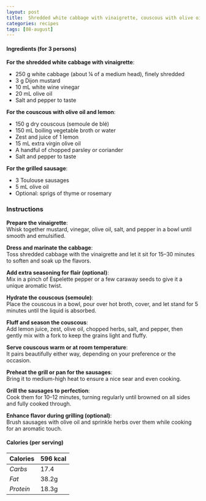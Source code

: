 ```yaml
---
layout: post
title:  Shredded white cabbage with vinaigrette, couscous with olive oil and lemon and grilled sausage
categories: recipes
tags: [08-august]
---
```


#### Ingredients (for 3 persons)

**For the shredded white cabbage with vinaigrette**:
- 250 g white cabbage (about ¼ of a medium head), finely shredded
- 3 g Dijon mustard
- 10 mL white wine vinegar
- 20 mL olive oil
- Salt and pepper to taste

**For the couscous with olive oil and lemon**:
- 150 g dry couscous (semoule de blé)
- 150 mL boiling vegetable broth or water
- Zest and juice of 1 lemon
- 15 mL extra virgin olive oil
- A handful of chopped parsley or coriander
- Salt and pepper to taste

**For the grilled sausage**:
- 3 Toulouse sausages
- 5 mL olive oil
- Optional: sprigs of thyme or rosemary

### Instructions

**Prepare the vinaigrette**: <br/>
Whisk together mustard, vinegar, olive oil, salt, and pepper in a bowl until smooth and emulsified.

**Dress and marinate the cabbage**: <br/>
Toss shredded cabbage with the vinaigrette and let it sit for 15–30 minutes to soften and soak up the flavors.

**Add extra seasoning for flair (optional)**: <br/>
Mix in a pinch of Espelette pepper or a few caraway seeds to give it a unique aromatic twist.

**Hydrate the couscous (semoule)**: <br/>
Place the couscous in a bowl, pour over hot broth, cover, and let stand for 5 minutes until the liquid is absorbed.

**Fluff and season the couscous**: <br/>
Add lemon juice, zest, olive oil, chopped herbs, salt, and pepper, then gently mix with a fork to keep the grains light and fluffy.

**Serve couscous warm or at room temperature**: <br/>
It pairs beautifully either way, depending on your preference or the occasion.

**Preheat the grill or pan for the sausages**: <br/>
Bring it to medium-high heat to ensure a nice sear and even cooking.

**Grill the sausages to perfection**: <br/>
Cook them for 10–12 minutes, turning regularly until browned on all sides and fully cooked through.

**Enhance flavor during grilling (optional)**: <br/>
Brush sausages with olive oil and sprinkle herbs over them while cooking for an aromatic touch.

#### Calories (per serving)

| **Calories** | 596 kcal |
| ----------- | ----------- |
| *Carbs* | 17.4 |
| *Fat* | 38.2g |
| *Protein* | 18.3g |